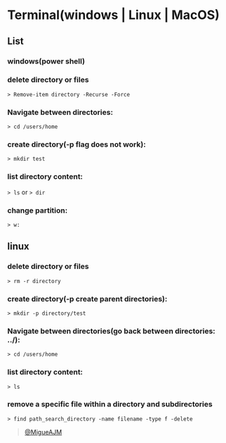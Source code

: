 # Terminal(windows | Linux | MacOS)

## **List**

### windows(power shell)

### delete directory or files

`> Remove-item directory -Recurse -Force`

### Navigate between directories:

`> cd /users/home`

### create directory(-p flag does not work):

`> mkdir test`

### list directory content:

`> ls` or `> dir`

### change partition:

`> w:`

## **linux**

### delete directory or files

`> rm -r directory`

### create directory(-p create parent directories):

`> mkdir -p directory/test`

### Navigate between directories(go back between directories: ../):

`> cd /users/home`

### list directory content:

`> ls`

### remove a specific file within a directory and subdirectories

`> find path_search_directory -name filename -type f -delete`

> [@MigueAJM](https://twitter.com/migueajm)
